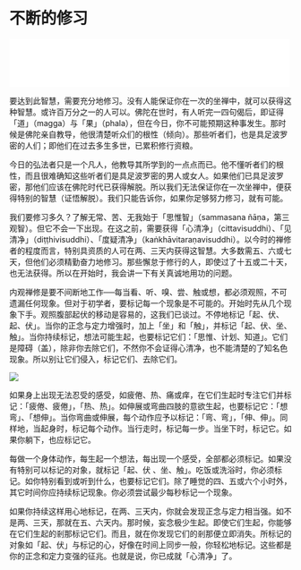 # 不断的修习

<iframe frameborder="0" marginwidth="0" marginheight="0" width=500 height=86 src="./mp3/11-0.mp3"></iframe>

要达到此智慧，需要充分地修习。没有人能保证你在一次的坐禅中，就可以获得这种智慧。或许百万分之一的人可以。佛陀在世时，有人听完一四句偈后，即证得「道」（magga）与「果」（phala），但在今日，你不可能预期这种事发生。那时候是佛陀亲自教导，他很清楚听众们的根性（倾向）。那些听者们，也是具足波罗密的人们；即他们在过去多生多世，已累积修行资粮。

今日的弘法者只是一个凡人，他教导其所学到的一点点而已。他不懂听者们的根性，而且很难确知这些听者们是具足波罗密的男人或女人。如果他们已具足波罗密，那他们应该在佛陀时代已获得解脱。所以我们无法保证你在一次坐禅中，便获得特别的智慧（证悟解脱）。我们只能告诉你，如果你足够努力修习，就有可能。

我们要修习多久？了解无常、苦、无我始于「思惟智」（sammasana ñāṇa，第三观智）。但它不会一下出现。在这之前，需要获得「心清净」（cittavisuddhi）、「见清净」（diṭṭhivisuddhi）、「度疑清净」（kaṅkhāvitaraṇavisuddhi）。以今时的禅修者的程度而言，特别具资质的人可在两、三天内获得这智慧。大多数需五、六或七天，但他们必须精勤奋力地修习。那些懈怠于修行的人，即使过了十五或二十天，也无法获得。所以在开始时，我会讲一下有关真诚地用功的问题。

内观禅修是要不间断地工作──每当看、听、嗅、尝、触或想，都必须观照，不可遗漏任何现象。但对于初学者，要标记每一个现象是不可能的。开始时先从几个现象下手。观照腹部起伏的移动是容易的，这我们已谈过。不停地标记「起、伏、起、伏」。当你的正念与定力增强时，加上「坐」和「触」，并标记「起、伏、坐、触」。当你持续标记，想法可能生起，也要标记它们：「思惟、计划、知道」。它们是障碍（盖），除非你去除它们，不然你不会证得心清净，也不能清楚的了知名色现象。所以别让它们侵入，标记它们、去除它们。

![](./img/11-0.webp)

如果身上出现无法忍受的感受，如疲倦、热、痛或痒，在它们生起时专注它们并标记：「疲倦、疲倦」，「热、热」。如伸展或弯曲四肢的意欲生起，也要标记它：「想弯」、「想伸」。当你弯曲或伸展，每个动作应予以标记：「弯、弯」，「伸、伸」。同样地，当起身时，标记每个动作。当行走时，标记每一步。当坐下时，标记它。如果你躺下，也应标记它。

每做一个身体动作，每生起一个想法，每出现一个感受，全部都必须标记。如果没有特别可以标记的对象，就标记「起、伏 、坐、触」。吃饭或洗浴时，你必须标记。如你特别看到或听到什么，也要标记它们。除了睡觉的四、五或六个小时外，其它时间你应持续标记现象。你必须尝试最少每秒标记一个现象。

如果你持续这样用心地标记，在两、三天内，你就会发现正念与定力相当强。如不是两、三天，那就在五、六天内。那时候，妄念极少生起。即使它们生起，你能够在它们生起的剎那标记它们。而且，就在你发现它们的剎那便立即消失。所标记的对象如「起、伏」与标记的心，好像在时间上同步一般，你轻松地标记。这些都是你的正念和定力变强的征兆。也就是说，你已成就「心清净」了。
